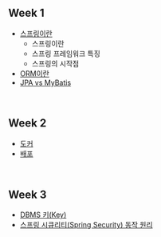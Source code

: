 ## Week 1
- [스프링이란](https://github.com/26-kusitms-backend/TEAM-A/blob/jaejlf/JaeJeong/%EC%8A%A4%ED%94%84%EB%A7%81%EC%9D%B4%EB%9E%80.md)
  - 스프링이란
  - 스프링 프레임워크 특징
  - 스프링의 시작점
- [ORM이란](https://github.com/26-kusitms-backend/TEAM-A/blob/jaejlf/JaeJeong/ORM%EC%9D%B4%EB%9E%80.md)
- [JPA vs MyBatis](https://github.com/26-kusitms-backend/TEAM-A/blob/jaejlf/JaeJeong/JPA%20vs%20MyBatis.md)


<br>

## Week 2
- [도커](https://github.com/26-kusitms-backend/TEAM-A/blob/jaejlf/JaeJeong/%EB%8F%84%EC%BB%A4.md)
- [배포](https://github.com/26-kusitms-backend/TEAM-A/blob/jaejlf/JaeJeong/%EB%B0%B0%ED%8F%AC.md)

<br>

## Week 3
- [DBMS 키(Key)](https://github.com/26-kusitms-backend/TEAM-A/blob/jaejlf/JaeJeong/DBMS%20%ED%82%A4(Key).md)
- [스프링 시큐리티(Spring Security) 동작 원리](https://github.com/26-kusitms-backend/TEAM-A/blob/jaejlf/JaeJeong/%EC%8A%A4%ED%94%84%EB%A7%81%20%EC%8B%9C%ED%81%90%EB%A6%AC%ED%8B%B0(Spring%20Security)%20%EB%8F%99%EC%9E%91%20%EC%9B%90%EB%A6%AC.md)
